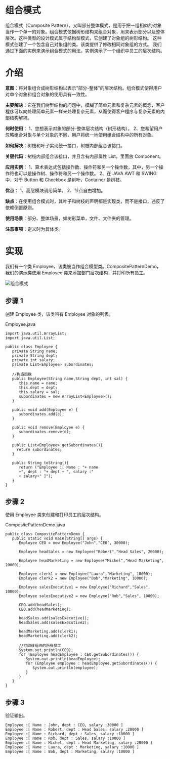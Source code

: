 # 组合模式
组合模式（Composite Pattern），又叫部分整体模式，是用于把一组相似的对象当作一个单一的对象。组合模式依据树形结构来组合对象，用来表示部分以及整体层次。这种类型的设计模式属于结构型模式，它创建了对象组的树形结构。
这种模式创建了一个包含自己对象组的类。该类提供了修改相同对象组的方式。
我们通过下面的实例来演示组合模式的用法。实例演示了一个组织中员工的层次结构。

# 介绍

**意图**：将对象组合成树形结构以表示"部分-整体"的层次结构。组合模式使得用户对单个对象和组合对象的使用具有一致性。

**主要解决**：它在我们树型结构的问题中，模糊了简单元素和复杂元素的概念，客户程序可以向处理简单元素一样来处理复杂元素，从而使得客户程序与复杂元素的内部结构解耦。

**何时使用**： 1、您想表示对象的部分-整体层次结构（树形结构）。 2、您希望用户忽略组合对象与单个对象的不同，用户将统一地使用组合结构中的所有对象。

**如何解决**：树枝和叶子实现统一接口，树枝内部组合该接口。

**关键代码**：树枝内部组合该接口，并且含有内部属性 List，里面放 Component。

**应用实例**： 1、算术表达式包括操作数、操作符和另一个操作数，其中，另一个操作符也可以是操作树、操作符和另一个操作数。 2、在 JAVA AWT 和 SWING 中，对于 Button 和 Checkbox 是树叶，Container 是树枝。

**优点**： 1、高层模块调用简单。 2、节点自由增加。

**缺点**：在使用组合模式时，其叶子和树枝的声明都是实现类，而不是接口，违反了依赖倒置原则。

**使用场景**：部分、整体场景，如树形菜单，文件、文件夹的管理。

**注意事项**：定义时为具体类。

# 实现

我们有一个类 Employee，该类被当作组合模型类。CompositePatternDemo，我们的演示类使用 Employee 类来添加部门层次结构，并打印所有员工。

![组合模式](http://www.runoob.com/wp-content/uploads/2014/08/composite_pattern_uml_diagram.jpg)

## 步骤 1
创建 Employee 类，该类带有 Employee 对象的列表。

Employee.java

    import java.util.ArrayList;
    import java.util.List;
    
    public class Employee {
       private String name;
       private String dept;
       private int salary;
       private List<Employee> subordinates;
    
       //构造函数
       public Employee(String name,String dept, int sal) {
          this.name = name;
          this.dept = dept;
          this.salary = sal;
          subordinates = new ArrayList<Employee>();
       }
    
       public void add(Employee e) {
          subordinates.add(e);
       }
    
       public void remove(Employee e) {
          subordinates.remove(e);
       }
    
       public List<Employee> getSubordinates(){
         return subordinates;
       }
    
       public String toString(){
          return ("Employee :[ Name : "+ name 
          +", dept : "+ dept + ", salary :"
          + salary+" ]");
       }   
    }
    
## 步骤 2
使用 Employee 类来创建和打印员工的层次结构。

CompositePatternDemo.java

    public class CompositePatternDemo {
       public static void main(String[] args) {
          Employee CEO = new Employee("John","CEO", 30000);
    
          Employee headSales = new Employee("Robert","Head Sales", 20000);
    
          Employee headMarketing = new Employee("Michel","Head Marketing", 20000);
    
          Employee clerk1 = new Employee("Laura","Marketing", 10000);
          Employee clerk2 = new Employee("Bob","Marketing", 10000);
    
          Employee salesExecutive1 = new Employee("Richard","Sales", 10000);
          Employee salesExecutive2 = new Employee("Rob","Sales", 10000);
    
          CEO.add(headSales);
          CEO.add(headMarketing);
    
          headSales.add(salesExecutive1);
          headSales.add(salesExecutive2);
    
          headMarketing.add(clerk1);
          headMarketing.add(clerk2);
    
          //打印该组织的所有员工
          System.out.println(CEO); 
          for (Employee headEmployee : CEO.getSubordinates()) {
             System.out.println(headEmployee);
             for (Employee employee : headEmployee.getSubordinates()) {
                System.out.println(employee);
             }
          }        
       }
    } 
    
## 步骤 3
验证输出。

    Employee :[ Name : John, dept : CEO, salary :30000 ]
    Employee :[ Name : Robert, dept : Head Sales, salary :20000 ]
    Employee :[ Name : Richard, dept : Sales, salary :10000 ]
    Employee :[ Name : Rob, dept : Sales, salary :10000 ]
    Employee :[ Name : Michel, dept : Head Marketing, salary :20000 ]
    Employee :[ Name : Laura, dept : Marketing, salary :10000 ]
    Employee :[ Name : Bob, dept : Marketing, salary :10000 ]